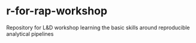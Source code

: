 # r-for-rap-workshop
Repository for L&amp;D workshop learning the basic skills around reproducible analytical pipelines
